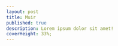 ```yaml
---
layout: post
title: Muir
published: true
description: Lorem ipsum dolor sit amet!
coverHeight: 33%;
---
```

